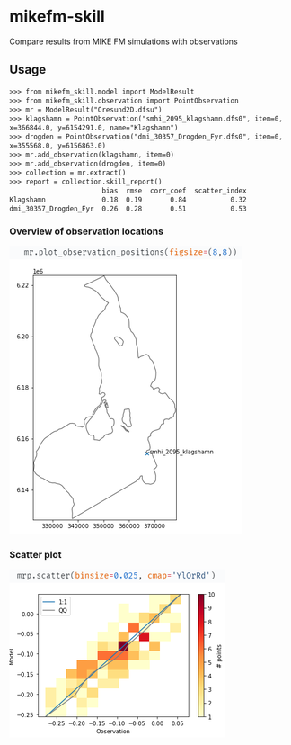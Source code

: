 # mikefm-skill
Compare results from MIKE FM simulations with observations


## Usage
```
>>> from mikefm_skill.model import ModelResult
>>> from mikefm_skill.observation import PointObservation
>>> mr = ModelResult("Oresund2D.dfsu")
>>> klagshamn = PointObservation("smhi_2095_klagshamn.dfs0", item=0, x=366844.0, y=6154291.0, name="Klagshamn")
>>> drogden = PointObservation("dmi_30357_Drogden_Fyr.dfs0", item=0, x=355568.0, y=6156863.0)
>>> mr.add_observation(klagshamn, item=0)
>>> mr.add_observation(drogden, item=0)
>>> collection = mr.extract()
>>> report = collection.skill_report()
                       bias  rmse  corr_coef  scatter_index
Klagshamn              0.18  0.19       0.84           0.32
dmi_30357_Drogden_Fyr  0.26  0.28       0.51           0.53
```

### Overview of observation locations

![map](images/map.png)

### Scatter plot

![scatter](images/scatter.png)